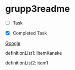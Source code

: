 # grupp3readme

- [ ] Task
- [x] Completed Task


[Google](http://google.com)

[^1]: En fotnot

definitionList1: litemKanske


definitionList2: item1



